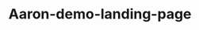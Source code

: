 # Aaron-demo-landing-page
<!DOCTYPE html>
<html lang="en">
<head>
    <meta charset="UTF-8">
    <meta name="viewport" content="width=device-width, initial-scale=1.0">
    <title>Stop Bleeding Money on Google Ads That Don't Convert</title>
    <style>
        * {
            margin: 0;
            padding: 0;
            box-sizing: border-box;
        }
        
        body {
            font-family: 'Arial', sans-serif;
            line-height: 1.6;
            color: #333;
            background: #f8f9fa;
        }
        
        .container {
            max-width: 800px;
            margin: 0 auto;
            padding: 0 20px;
        }
        
        .hero {
            background: linear-gradient(135deg, #1e3c72 0%, #2a5298 100%);
            color: white;
            padding: 60px 0;
            text-align: center;
        }
        
        .preheader {
            font-size: 14px;
            text-transform: uppercase;
            letter-spacing: 1px;
            margin-bottom: 20px;
            color: #ffd700;
        }
        
        .hero h1 {
            font-size: 42px;
            font-weight: bold;
            margin-bottom: 20px;
            line-height: 1.2;
        }
        
        .hero .subheader {
            font-size: 24px;
            margin-bottom: 40px;
            font-weight: 300;
        }
        
        .vsl-container {
            margin: 40px 0;
            position: relative;
        }
        
        .vsl-icon {
            display: inline-block;
            background: #000;
            border-radius: 20px;
            padding: 40px 60px;
            text-decoration: none;
            color: white;
            position: relative;
            transition: all 0.3s ease;
            box-shadow: 0 10px 30px rgba(0,0,0,0.3);
        }
        
        .vsl-icon:hover {
            transform: scale(1.05);
            box-shadow: 0 15px 40px rgba(0,0,0,0.4);
        }
        
        .play-button {
            width: 80px;
            height: 80px;
            background: #ff4757;
            border-radius: 50%;
            display: flex;
            align-items: center;
            justify-content: center;
            margin: 0 auto 20px;
            position: relative;
        }
        
        .play-button::after {
            content: '';
            width: 0;
            height: 0;
            border-left: 25px solid white;
            border-top: 15px solid transparent;
            border-bottom: 15px solid transparent;
            margin-left: 5px;
        }
        
        .vsl-text {
            font-size: 18px;
            font-weight: bold;
            text-transform: uppercase;
            letter-spacing: 1px;
        }
        
        .cta-button {
            background: #ff4757;
            color: white;
            padding: 20px 40px;
            font-size: 20px;
            font-weight: bold;
            border: none;
            border-radius: 50px;
            cursor: pointer;
            text-decoration: none;
            display: inline-block;
            margin: 30px 0;
            transition: all 0.3s ease;
            text-transform: uppercase;
            letter-spacing: 1px;
        }
        
        .cta-button:hover {
            background: #ff3742;
            transform: translateY(-2px);
            box-shadow: 0 10px 20px rgba(255, 71, 87, 0.3);
        }
        
        .section {
            padding: 80px 0;
        }
        
        .section-white {
            background: white;
        }
        
        .section-gray {
            background: #f8f9fa;
        }
        
        .fascination-headline {
            font-size: 36px;
            font-weight: bold;
            margin-bottom: 40px;
            text-align: center;
            color: #1e3c72;
        }
        
        .content p {
            font-size: 18px;
            margin-bottom: 20px;
            line-height: 1.8;
        }
        
        .highlight {
            background: #ffd700;
            padding: 2px 6px;
            font-weight: bold;
        }
        
        .bold {
            font-weight: bold;
            color: #1e3c72;
        }
        
        .testimonial {
            background: white;
            padding: 30px;
            border-radius: 10px;
            margin: 30px 0;
            box-shadow: 0 5px 15px rgba(0,0,0,0.1);
            border-left: 5px solid #ff4757;
        }
        
        .testimonial-text {
            font-style: italic;
            font-size: 16px;
            margin-bottom: 15px;
        }
        
        .testimonial-author {
            font-weight: bold;
            color: #1e3c72;
        }
        
        .bullet-points {
            list-style: none;
            margin: 30px 0;
        }
        
        .bullet-points li {
            margin-bottom: 15px;
            padding-left: 30px;
            position: relative;
            font-size: 18px;
        }
        
        .bullet-points li::before {
            content: '✓';
            position: absolute;
            left: 0;
            color: #28a745;
            font-weight: bold;
            font-size: 20px;
        }
        
        .value-stack {
            background: #f8f9fa;
            padding: 30px;
            border-radius: 10px;
            margin: 30px 0;
            border: 2px dashed #1e3c72;
        }
        
        .value-item {
            display: flex;
            justify-content: space-between;
            align-items: center;
            padding: 15px 0;
            border-bottom: 1px solid #ddd;
        }
        
        .value-item:last-child {
            border-bottom: none;
            font-weight: bold;
            font-size: 20px;
            color: #1e3c72;
        }
        
        .value-price {
            color: #28a745;
            font-weight: bold;
        }
        
        .faq {
            margin: 30px 0;
        }
        
        .faq-item {
            margin-bottom: 20px;
            background: white;
            border-radius: 10px;
            overflow: hidden;
            box-shadow: 0 2px 10px rgba(0,0,0,0.1);
        }
        
        .faq-question {
            background: #1e3c72;
            color: white;
            padding: 20px;
            font-weight: bold;
            cursor: pointer;
        }
        
        .faq-answer {
            padding: 20px;
            display: block;
        }
        
        .urgency-box {
            background: linear-gradient(45deg, #ff4757, #ff6b7a);
            color: white;
            padding: 30px;
            border-radius: 15px;
            text-align: center;
            margin: 40px 0;
            box-shadow: 0 10px 30px rgba(255, 71, 87, 0.3);
        }
        
        .urgency-text {
            font-size: 20px;
            font-weight: bold;
            margin-bottom: 10px;
        }
        
        .countdown {
            font-size: 16px;
        }
        
        @media (max-width: 768px) {
            .hero h1 {
                font-size: 32px;
            }
            
            .hero .subheader {
                font-size: 20px;
            }
            
            .fascination-headline {
                font-size: 28px;
            }
            
            .container {
                padding: 0 15px;
            }
        }
    </style>
</head>
<body>
    <!-- HERO SECTION -->
    <div class="hero">
        <div class="container">
            <div class="preheader">
                FOR BUSINESS OWNERS SPENDING $5K-$10K+ ON GOOGLE ADS
            </div>
            
            <h1>Finally Scale Your Google Ads Past $10K/Month Without Watching Your ROI Crash and Burn</h1>
            
            <div class="subheader">
                Get profitable campaigns that actually convert... without relying on overpriced agencies or guessing your way through "advanced" tactics that don't work
            </div>
            
            <div class="vsl-container">
                <a href="https://docs.google.com/document/d/1oyDn9DnWOdv19LHG3zLV1TFVfAi-Qog34Ke2GduEln4/edit?usp=sharing" class="vsl-icon" target="_blank">
                    <div class="play-button"></div>
                    <div class="vsl-text">VSL I WROTE FOR YOU</div>
                </a>
            </div>
            
            <a href="#offer" class="cta-button">STOP BLEEDING MONEY - APPLY NOW</a>
        </div>
    </div>

    <!-- PROBLEM IDENTIFICATION -->
    <div class="section section-white">
        <div class="container">
            <h2 class="fascination-headline">
                You're Stuck in Google Ads Hell... And Every Day You Wait, Your Competitors Steal More of Your Market Share
            </h2>
            
            <div class="content">
                <p>Picture this...</p>

                <p>You open your Google Ads dashboard, and your heart sinks.</p>

                <p><span class="bold">Another $500 down the drain.</span></p>

                <p>The clicks are coming in. The numbers look decent on paper. But when you check your actual sales...</p>

                <p>Crickets.</p>

                <p>You've tried everything the "gurus" told you:</p>

                <p>✗ You hired that agency that promised the moon (they delivered a crater)<br>
                ✗ You bought every "advanced" course that claimed to have the "secret sauce"<br>
                ✗ You spent countless hours watching YouTube tutorials that contradict each other<br>
                ✗ You tested keywords, tweaked ads, adjusted bids... yet nothing moves the needle</p>

                <p>And now you're facing the brutal truth...</p>

                <p><span class="highlight">You're hemorrhaging money every single day your ads aren't profitable.</span></p>

                <p>While you're struggling to get a decent ROI, your competitors are scaling past you.</p>

                <p>They're capturing the customers that should be yours.</p>

                <p>They're growing their businesses while you're stuck spinning your wheels...</p>

                <p><span class="bold">But what if I told you there's a proven way to fix this?</span></p>

                <p>A way that doesn't involve complex "hacks" or expensive agencies...</p>

                <p>A method that actually works for businesses ready to scale past $10K/month...</p>
            </div>
        </div>
    </div>

    <!-- ORIGIN STORY -->
    <div class="section section-gray">
        <div class="container">
            <h2 class="fascination-headline">
                How I Went From Burning $50K on Failed Campaigns to Building a System That Consistently Delivers Profitable Results
            </h2>
            
            <div class="content">
                <p>Three years ago, I was exactly where you are now.</p>

                <p>I had a thriving business, but Google Ads was my Achilles heel.</p>

                <p>I'd burned through <span class="bold">$50,000</span> trying to make it work.</p>

                <p>Agency after agency promised they'd "crack the code."</p>

                <p>Course after course claimed they had the "missing piece."</p>

                <p>But here's what I learned the hard way...</p>

                <p><span class="highlight">Most Google Ads advice is designed for beginners spending $1K/month, not serious businesses ready to scale.</span></p>

                <p>The strategies that work at small budgets completely fall apart when you try to scale.</p>

                <p>That's when I had my breakthrough moment...</p>

                <p>I realized successful agencies don't use the same tactics they teach in their courses.</p>

                <p>They have an entirely different approach...</p>

                <p>A systematic method that focuses on <span class="bold">foundational mastery</span> instead of shiny new tactics.</p>

                <p>Once I cracked this code, everything changed.</p>

                <p>My campaigns went from bleeding money to generating consistent profits.</p>

                <p>I scaled past $10K/month... then $25K... then $50K...</p>

                <p>And I did it without depending on anyone else.</p>
            </div>
        </div>
    </div>

    <!-- SOLUTION REVELATION -->
    <div class="section section-white">
        <div class="container">
            <h2 class="fascination-headline">
                The "Done-With-You" Method That Turns Google Ads Into Your Most Profitable Marketing Channel
            </h2>
            
            <div class="content">
                <p>Here's what I learned...</p>

                <p>Most business owners fail with Google Ads because they're trying to run before they can walk.</p>

                <p>They jump straight to "advanced" tactics without mastering the fundamentals.</p>

                <p>It's like trying to perform surgery before learning anatomy.</p>

                <p><span class="bold">My "Done-With-You" system works differently...</span></p>

                <p>Instead of throwing tactics at the wall and hoping something sticks...</p>

                <p>We start with a complete audit of your current campaigns.</p>

                <p>We identify exactly where you're losing money.</p>

                <p>Then we build a custom growth plan designed specifically for your business.</p>

                <p>But here's the kicker...</p>

                <p><span class="highlight">You're not doing this alone.</span></p>

                <p>You get weekly 1:1 coaching calls where we work through your campaigns together.</p>

                <p>You get monthly masterclasses that dive deep into scaling strategies.</p>

                <p>You get 24/7 Slack support when you hit roadblocks.</p>

                <p>And you get access to "AI Aaron" - our custom AI coach that knows your campaigns inside and out.</p>

                <p><span class="bold">Result?</span></p>

                <p>You finally have profitable campaigns that scale predictably.</p>

                <p>You stop wasting money on guesswork.</p>

                <p>You gain the confidence to manage bigger budgets.</p>

                <p>And you never have to depend on underperforming agencies again.</p>
            </div>
        </div>
    </div>

    <!-- PRODUCT INTRODUCTION -->
    <div class="section section-gray">
        <div class="container">
            <h2 class="fascination-headline">
                Introducing the "Done-With-You" Google Ads Mastery Program
            </h2>
            
            <div class="content">
                <p>This isn't another course you'll buy and never finish.</p>

                <p>This isn't a generic agency service that treats you like account #47.</p>

                <p><span class="bold">This is hands-on, personalized coaching that gets results.</span></p>

                <p>Here's exactly what you get when you join:</p>

                <ul class="bullet-points">
                    <li><span class="bold">Complete Campaign Audit & Custom Growth Plan</span> → No more guessing what's broken in your account → You'll know exactly what to fix and how to fix it</li>
                    
                    <li><span class="bold">Weekly 1:1 Coaching Calls</span> → Stop struggling alone with campaign optimization → You'll have expert guidance every step of the way</li>
                    
                    <li><span class="bold">Monthly Scaling Masterclasses</span> → Learn advanced strategies that actually work at scale → You'll master techniques used by 7-figure businesses</li>
                    
                    <li><span class="bold">24/7 Slack Support</span> → Get answers to urgent questions immediately → You'll never feel stuck or abandoned</li>
                    
                    <li><span class="bold">"AI Aaron" Personal Coaching</span> → Your custom AI coach knows your campaigns inside out → You'll get personalized advice anytime, day or night</li>
                    
                    <li><span class="bold">Private Mastery Community</span> → Connect with other serious business owners → You'll learn from peers who are scaling successfully</li>
                </ul>

                <p>Compare this to hiring an agency...</p>

                <p>Agencies charge $3K-$10K per month and you still don't own the knowledge.</p>

                <p>When you leave, you're back to square one.</p>

                <p><span class="highlight">With the Done-With-You program, you own the system forever.</span></p>
            </div>
        </div>
    </div>

    <!-- OFFER STRUCTURE -->
    <div class="section section-white" id="offer">
        <div class="container">
            <h2 class="fascination-headline">
                Here's Everything You Get When You Apply Today
            </h2>
            
            <div class="value-stack">
                <div class="value-item">
                    <span>✓ Complete Campaign Audit & Custom Growth Plan</span>
                </div>
                <div class="value-item">
                    <span>✓ Weekly 1:1 Coaching Calls</span>
                </div>
                <div class="value-item">
                    <span>✓ Monthly Scaling Masterclasses</span>
                </div>
                <div class="value-item">
                    <span>✓ 24/7 Slack Support</span>
                </div>
                <div class="value-item">
                    <span>✓ "AI Aaron" Personal Coach Access</span>
                </div>
                <div class="value-item">
                    <span>✓ Private Mastery Community</span>
                </div>
            </div>

            <div class="content">
                <p><span class="bold">This level of personalized coaching normally costs businesses $10K+ per month...</span></p>

                <p>But I'm not interested in pricing out serious business owners who are ready to scale.</p>

                <p>That's why this is structured as an application-only program.</p>

                <div class="urgency-box">
                    <div class="urgency-text">
                        WARNING: Only 10 Spots Available This Month
                    </div>
                    <div class="countdown">
                        I can only work with a limited number of businesses at once to ensure quality results
                    </div>
                </div>

                <p><span class="highlight">Plus, you're protected by my 90-Day Results Guarantee...</span></p>

                <p>If you don't see measurable improvement in your campaign performance within 90 days, I'll refund every penny and let you keep all the materials.</p>

                <p>No questions asked.</p>

                <p><span class="bold">But here's the thing...</span></p>

                <p>This isn't for everyone.</p>

                <p>This program is designed for business owners who:</p>
                <p>• Are already spending $5K+ per month on Google Ads<br>
                • Want to scale past $10K/month profitably<br>
                • Are committed to implementing what they learn<br>
                • Value expertise over cheap DIY solutions</p>

                <p>If that sounds like you...</p>
            </div>

            <div style="text-align: center;">
                <a href="#apply" class="cta-button">APPLY FOR THE DONE-WITH-YOU PROGRAM</a>
            </div>
        </div>
    </div>

    <!-- FAQ SECTION -->
    <div class="section section-gray">
        <div class="container">
            <h2 class="fascination-headline">
                "But What If..." - Let Me Address Your Concerns
            </h2>
            
            <div class="faq">
                <div class="faq-item">
                    <div class="faq-question">
                        "What if I'm not spending enough on ads yet?"
                    </div>
                    <div class="faq-answer">
                        If you're spending under $5K/month, start with our Google Ads Search Bootcamp ($497) to build your foundation. Once you're ready to scale, the Done-With-You program will be waiting for you. Don't try to run before you can walk.
                    </div>
                </div>

                <div class="faq-item">
                    <div class="faq-question">
                        "How is this different from hiring an agency?"
                    </div>
                    <div class="faq-answer">
                        Agencies do the work FOR you. We do it WITH you. When you leave an agency, you're back to square one. With our program, you own the knowledge and skills forever. Plus, you're not locked into expensive monthly contracts.
                    </div>
                </div>

                <div class="faq-item">
                    <div class="faq-question">
                        "What if I don't have time for weekly calls?"
                    </div>
                    <div class="faq-answer">
                        If you don't have 60 minutes per week to invest in scaling your most profitable marketing channel, you're not ready for this program. Success requires commitment. But remember - this investment now saves you hundreds of hours of trial and error later.
                    </div>
                </div>

                <div class="faq-item">
                    <div class="faq-question">
                        "Can you guarantee specific ROI results?"
                    </div>
                    <div class="faq-answer">
                        I can't guarantee specific numbers because every business is different. But I can guarantee you'll have a systematic approach that works, ongoing support when you need it, and the confidence to scale profitably. That's worth far more than any number promise.
                    </div>
                </div>

                <div class="faq-item">
                    <div class="faq-question">
                        "What if this doesn't work for my industry?"
                    </div>
                    <div class="faq-answer">
                        The principles of profitable Google Ads work across all industries. We've helped everyone from e-commerce stores to B2B services to local businesses. The tactics might vary, but the foundation remains the same. That's what we'll customize for your specific situation.
                    </div>
                </div>
            </div>

            <div class="content">
                <p style="text-align: center; font-size: 20px; margin-top: 40px;">
                    <span class="bold">Ready to stop wasting money and start scaling profitably?</span>
                </p>
            </div>

            <div style="text-align: center;">
                <a href="#apply" class="cta-button">YES, I'M READY TO MASTER GOOGLE ADS</a>
            </div>

            <div class="content">
                <p style="text-align: center; font-style: italic; margin-top: 20px;">
                    Remember: Every day you wait is another day your competitors are getting ahead. The best time to fix your Google Ads was yesterday. The second best time is right now.
                </p>
            </div>
        </div>
    </div>

    <script>
        // Smooth scrolling for anchor links
        document.querySelectorAll('a[href^="#"]').forEach(anchor => {
            anchor.addEventListener('click', function (e) {
                e.preventDefault();
                document.querySelector(this.getAttribute('href')).scrollIntoView({
                    behavior: 'smooth'
                });
            });
        });

        // Add some interactive elements
        document.querySelectorAll('.faq-question').forEach(question => {
            question.addEventListener('click', function() {
                const answer = this.nextElementSibling;
                answer.style.display = answer.style.display === 'none' ? 'block' : 'none';
            });
        });
    </script>
</body>
</html>
